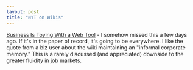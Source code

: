 ```yaml
---
layout: post
title: "NYT on Wikis"
---
```




<a href="http://www.nytimes.com/2003/05/19/technology/19NECO.html">Business Is Toying With a Web Tool</a> - I somehow missed this a few days ago. If it's in the paper of record, it's going to be everywhere. I like the quote from a biz user about the wiki maintaining an "informal corporate memory." This is a rarely discussed (and appreciated) downside to the greater fluidity in job markets.


